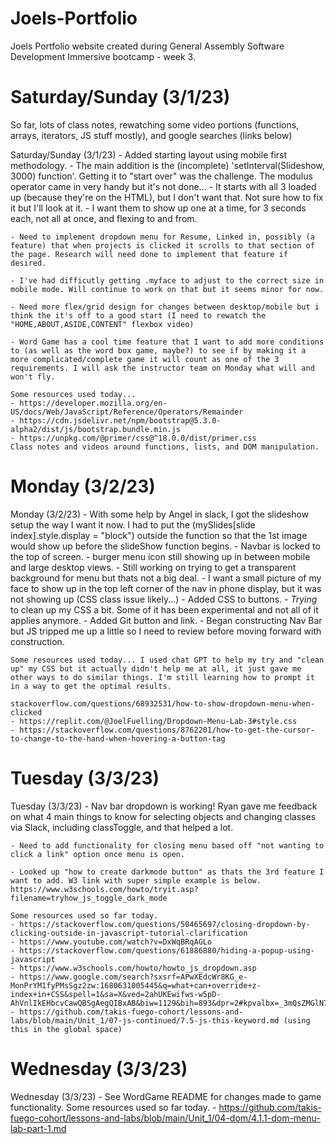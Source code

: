# Joels-Portfolio
Joels Portfolio website created during General Assembly Software Development Immersive bootcamp - week 3.
# Saturday/Sunday (3/1/23) 

So far, lots of class notes, rewatching some video portions (functions, arrays, iterators, JS stuff mostly), and google searches (links below)

Saturday/Sunday (3/1/23) - Added starting layout using mobile first methodology.
    - The main addition is the (incomplete) 'setInterval(Slideshow, 3000) function'. Getting it to "start over" was the challenge. The modulus operator came in very handy but it's not done...
    - It starts with all 3 loaded up (because they're on the HTML), but I don't want that. Not sure how to fix it but I'll look at it.
    - I want them to show up one at a time, for 3 seconds each, not all at once, and flexing to and from.

    - Need to implement dropdown menu for Resume, Linked in, possibly (a feature) that when projects is clicked it scrolls to that section of the page. Research will need done to implement that feature if desired.

    - I've had difficutly getting .myface to adjust to the correct size in mobile mode. Will continue to work on that but it seems minor for now.

    - Need more flex/grid design for changes between desktop/mobile but i think the it's off to a good start (I need to rewatch the "HOME,ABOUT,ASIDE,CONTENT" flexbox video)

    - Word Game has a cool time feature that I want to add more conditions to (as well as the word box game, maybe?) to see if by making it a more complicated/complete game it will count as one of the 3 requirements. I will ask the instructor team on Monday what will and won't fly.

    Some resources used today...
    - https://developer.mozilla.org/en-US/docs/Web/JavaScript/Reference/Operators/Remainder
    - https://cdn.jsdelivr.net/npm/bootstrap@5.3.0-alpha2/dist/js/bootstrap.bundle.min.js
    - https://unpkg.com/@primer/css@^18.0.0/dist/primer.css
    Class notes and videos around functions, lists, and DOM manipulation.

# Monday (3/2/23)

Monday (3/2/23) 
    - With some help by Angel in slack, I got the slideshow setup the way I want it now. I had to put the (mySlides[slide index].style.display = "block") outside the function so that the 1st image would show up before the slideShow function begins.
    - Navbar is locked to the top of screen.
    - burger menu icon still showing up in between mobile and large desktop views.
    - Still working on trying to get a transparent background for menu but thats not a big deal.
    - I want a small picture of my face to show up in the top left corner of the nav in phone display, but it was not showing up (CSS class issue likely...)
    - Added CSS to buttons.
    - *Trying* to clean up my CSS a bit. Some of it has been experimental and not all of it applies anymore.
    - Added Git button and link.
    - Began constructing Nav Bar but JS tripped me up a little so I need to review before moving forward with construction.

    Some resources used today... I used chat GPT to help my try and "clean up" my CSS but it actually didn't help me at all, it just gave me other ways to do similar things. I'm still learning how to prompt it in a way to get the optimal results.

    stackoverflow.com/questions/68932531/how-to-show-dropdown-menu-when-clicked
    - https://replit.com/@JoelFuelling/Dropdown-Menu-Lab-3#style.css
    - https://stackoverflow.com/questions/8762201/how-to-get-the-cursor-to-change-to-the-hand-when-hovering-a-button-tag

# Tuesday (3/3/23)

Tuesday (3/3/23)
    - Nav bar dropdown is working! Ryan gave me feedback on what 4 main things to know for selecting objects and changing classes via Slack, including classToggle, and that helped a lot.
    
    - Need to add functionality for closing menu based off "not wanting to click a link" option once menu is open.
    
    - Looked up "how to create darkmode button" as thats the 3rd feature I want to add. W3 link with super simple example is below. https://www.w3schools.com/howto/tryit.asp?filename=tryhow_js_toggle_dark_mode

    Some resources used so far today.
    - https://stackoverflow.com/questions/50465697/closing-dropdown-by-clicking-outside-in-javascript-tutorial-clarification
    - https://www.youtube.com/watch?v=DxWqBRqAGLo
    - https://stackoverflow.com/questions/61886880/hiding-a-popup-using-javascript
    - https://www.w3schools.com/howto/howto_js_dropdown.asp
    - https://www.google.com/search?sxsrf=APwXEdcWr8KG_e-MonPrYM1fyPMsSgz2zw:1680631005445&q=what+can+override+z-index+in+CSS&spell=1&sa=X&ved=2ahUKEwifws-w5pD-AhVnlIkEHbcvCawQBSgAegQIBxAB&biw=1129&bih=893&dpr=2#kpvalbx=_3mQsZMGlN7unptQP_eaoiAY_30
    - https://github.com/takis-fuego-cohort/lessons-and-labs/blob/main/Unit_1/07-js-continued/7.5-js-this-keyword.md (using this in the global space)

# Wednesday (3/3/23)

Wednesday (3/3/23) 
    - See WordGame README for changes made to game functionality.
    Some resources used so far today.
    - https://github.com/takis-fuego-cohort/lessons-and-labs/blob/main/Unit_1/04-dom/4.1.1-dom-menu-lab-part-1.md
